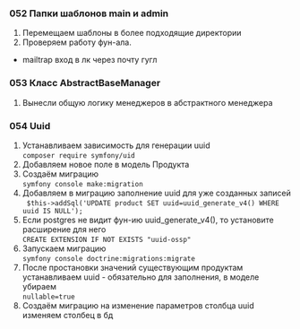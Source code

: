 
### 052 Папки шаблонов main и admin
1. Перемещаем шаблоны в более подходящие директории
2. Проверяем работу фун-ала.
- mailtrap вход в лк через почту гугл

### 053 Класс AbstractBaseManager
1. Вынесли общую логику менеджеров в абстрактного менеджера

### 054 Uuid  
1. Устанавливаем зависимость для генерации uuid  
`composer require symfony/uid`  
2. Добавляем новое поле в модель Продукта  
3. Создаём миграцию  
`symfony console make:migration`  
4. Добавляем в миграцию заполнение uuid для уже созданных записей  
` $this->addSql('UPDATE product SET uuid=uuid_generate_v4() WHERE uuid IS NULL');`  
5. Если postgres не видит фун-ию uuid_generate_v4(), то установите расширение для него  
`CREATE EXTENSION IF NOT EXISTS "uuid-ossp"`  
6. Запускаем миграцию  
`symfony console doctrine:migrations:migrate`  
7. После простановки значений существующим продуктам устанавливаем uuid - обязательно для заполнения, в моделе убираем  
`nullable=true`  
8. Создаём миграцию на изменение параметров столбца uuid изменяем столбец в бд